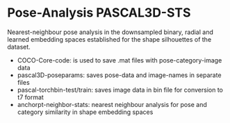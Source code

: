 # Pose-Analysis PASCAL3D-STS
Nearest-neighbour pose analysis in the downsampled binary, radial and learned embedding spaces established for the shape silhouettes of the dataset.

- COCO-Core-code: is used to save .mat files with pose-category-image data
- pascal3D-poseparams: saves pose-data and image-names in separate files
- pascal-torchbin-test/train: saves image data in bin file for conversion to t7 format 
- anchorpt-neighbor-stats: nearest neighbour analysis for pose and category similarity in shape embedding spaces
